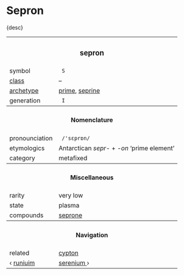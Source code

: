 # Sepron

{desc}


<table>
  <tr>
    <th colspan="2"> <h3> sepron </h3> </th>
  </tr>
  <tr>
    <td> symbol </td>
    <td> <code> S </code> </td>
  </tr>
  <tr>
    <td> <a href="../readme.md#class"> class </td>
    <td> – </td> 
  </tr>
  <tr>
    <td> <a href="../readme.md#archetype"> archetype </td>
    <td> <a href="–">prime</a>, <a href="–">seprine</a> </td>
  </tr>
  <tr>
    <td> generation </td>
    <td> <code> I </code> </td>
  </tr>
  <tr>
    <th colspan="2"> <h4> Nomenclature </h4> </th>
  </tr>
  <tr>
    <td> pronounciation </td>
    <td> <code> /'sɛprɒn/ </code> </td> 
  </tr>
  <tr>
    <td> etymologics </td>
    <td> Antarctican <em>sepr-</em> + <em>-on</em> ‘prime element’ </td>
  </tr>
  <tr>
    <td> category </td>
    <td> metafixed </td>
  </tr>
  <tr>
    <th colspan="2"> <h4> Miscellaneous </h4> </th>
  </tr>
  <tr>
    <td> rarity </td>
    <td> very low </td>
  </tr>
  <tr>
    <td> state </td>
    <td> plasma </td>
  </tr>
  <tr>
    <td> compounds </td>
    <td> <a href="../compounds/seprone.md"> seprone </a> </td>
  </tr>
  <tr>
    <th colspan="2"> <h4> Navigation </h4> </th>
  </tr>
  <tr>
    <td> related </td>
    <td> <a href="cypton.md"> cypton </a> </td>
  </tr>
  <tr>
    <td> ‹ <a href="runium.md"> runiuim </a> </td>
    <td> <a href="serenium.md"> serenium </a> › </td>
  </tr>
</table>
